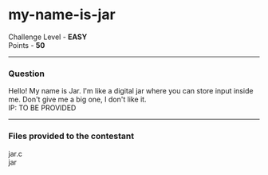 # my-name-is-jar

Challenge Level - __EASY__  
Points - __50__

---
### Question
Hello! My name is Jar. I'm like a digital jar where you can store input inside me. Don't give me a big one, I don't like it.  
IP: TO BE PROVIDED

---
### Files provided to the contestant
jar.c  
jar
